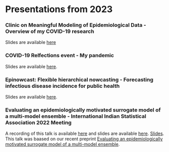 
# Presentations from 2023

### Clinic on Meaningful Modeling of Epidemiological Data - Overview of my COVID-19 research

Slides are available [here](https://samabbott.co.uk/presentations/2023/mmed-2023-real-time-analysis-of-infectious-disease.pdf)

### COVID-19 Relfections event - My pandemic

Slides are available [here](https://samabbott.co.uk/presentations/2023/covid-reflections-my-pandemic.pdf).

### Epinowcast: Flexible hierarchical nowcasting - Forecasting infectious disease incidence for public health

Slides are available [here](https://samabbott.co.uk/presentations/2023/royal-society-epinowcast.pdf).

### Evaluating an epidemiologically motivated surrogate model of a multi-model ensemble -  International Indian Statistical Association 2022 Meeting

A recording of this talk is available [here](https://youtu.be/58_opCa2hWQ) and slides are available [here](https://samabbott.co.uk/presentations/2023/iisa-surrogate-ecdc-ensemble-model.pdf).
[Slides](https://samabbott.co.uk/presentations/2023/IISA-surrogate-ensemble-forecasting-hub.pdf). This talk was baased on our recent preprint [Evaluating an epidemiologically motivated surrogate model of a multi-model ensemble](https://www.medrxiv.org/content/10.1101/2022.10.12.22280917v1).
